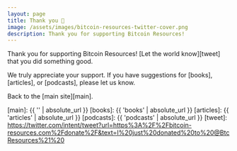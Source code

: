 ```yaml
---
layout: page
title: Thank you 🧡
image: /assets/images/bitcoin-resources-twitter-cover.png
description: Thank you for supporting Bitcoin Resources!
---
```


Thank you for supporting Bitcoin Resources!
[Let the world know][tweet] that you did something good.

We truly appreciate your support. If you have suggestions for [books],
[articles], or [podcasts], please let us know.

Back to the [main site][main].

[main]: {{ '' | absolute_url }}
[books]: {{ 'books' | absolute_url }}
[articles]: {{ 'articles' | absolute_url }}
[podcasts]: {{ 'podcasts' | absolute_url }}
[tweet]: https://twitter.com/intent/tweet?url=https%3A%2F%2Fbitcoin-resources.com%2Fdonate%2F&text=I%20just%20donated%20to%20@BtcResources%21%20
